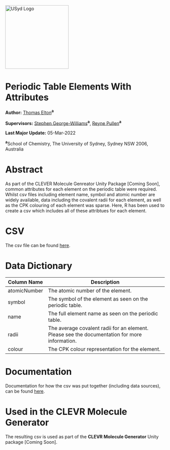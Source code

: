<img src="Assets/the-university-of-sydney-3-logo-png-transparent.png" alt="USyd Logo" width="200"/>

# Periodic Table Elements With Attributes

**Author:** [Thomas Elton](https://github.com/tjelton)<sup>**a**</sup>

**Supervisors:** [Stephen George-Williams](https://www.sydney.edu.au/science/about/our-people/academic-staff/stephen-george-williams.html)<sup>**a**</sup>, 
[Reyne Pullen](https://www.sydney.edu.au/science/about/our-people/academic-staff/reyne-pullen.html)<sup>**a**</sup>

**Last Major Update:** 05-Mar-2022

<sup>**a**</sup>School of Chemistry, The University of Sydney, Sydney NSW 2006, Australia

# Abstract

As part of the CLEVER Molecule Genreator Unity Package [Coming Soon], common attributes for each element on the periodic table were required.
Whilst csv files including element name, symbol and atomic number are widely available, data including the covalent radii for each element, 
as well as the CPK colouring of each element was sparse. Here, R has been used to create a csv which includes all of these attribtues for each element.

# CSV

The csv file can be found [here](https://github.com/tjelton/Periodic-Table-Elements-With-Attributes/blob/main/Element-Attributes.csv).

# Data Dictionary

<table class="tg">
<thead>
  <tr>
    <th class="tg-fymr">Column Name</th>
    <th class="tg-fymr">Description</th>
  </tr>
</thead>
<tbody>
  <tr>
    <td class="tg-0lax">atomicNumber</td>
    <td class="tg-0lax">The atomic number of the element.</td>
  </tr>
  <tr>
    <td class="tg-0lax">symbol</td>
    <td class="tg-0lax">The symbol of the element as seen on the periodic table.</td>
  </tr>
  <tr>
    <td class="tg-0lax">name</td>
    <td class="tg-0lax">The full element name as seen on the periodic table.</td>
  </tr>
  <tr>
    <td class="tg-0lax">radii</td>
    <td class="tg-0lax">The average covalent radii for an element. Please see the documentation for more information.</td>
  </tr>
  <tr>
    <td class="tg-0lax">colour</td>
    <td class="tg-0lax">The CPK colour representation for the element.</td>
  </tr>
</tbody>
</table>

# Documentation

Documentation for how the csv was put together (including data sources), can be found [here](https://github.com/tjelton/Periodic-Table-Elements-With-Attributes/blob/main/Documentation.html).

# Used in the CLEVR Molecule Generator

The resulting csv is used as part of the **CLEVR Molecule Generator** Unity package [Coming Soon].

